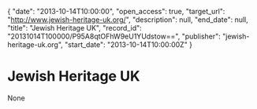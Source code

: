 {
  "date": "2013-10-14T10:00:00", 
  "open_access": true, 
  "target_url": "http://www.jewish-heritage-uk.org/", 
  "description": null, 
  "end_date": null, 
  "title": "Jewish Heritage UK", 
  "record_id": "20131014T100000/P95A8qtOFhW9eU1YUdstow==", 
  "publisher": "jewish-heritage-uk.org", 
  "start_date": "2013-10-14T10:00:00Z"
}

# Jewish Heritage UK

None